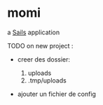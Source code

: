 # momi

a [Sails](http://sailsjs.org) application


TODO on new project : 

* creer des dossier:
	1. uploads
	1. .tmp/uploads

* ajouter un fichier de config